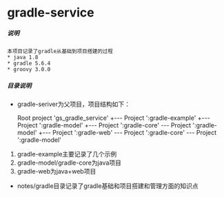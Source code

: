# gradle-service

##### 说明
    本项目记录了gradle从基础到项目搭建的过程
    * java 1.8
    * gradle 5.6.4
    * groovy 3.0.0
##### 目录说明
* gradle-seriver为父项目，项目结构如下：

    Root project 'gs_gradle_service'
  +--- Project ':gradle-example'
  +--- Project ':gradle-model'
  +--- Project ':gradle-core'
        \--- Project ':gradle-model'
  +--- Project ':gradle-web'
        \--- Project ':gradle-core'
            \--- Project ':gradle-model'
1. gradle-example主要记录了几个示例
2. gradle-model/gradle-core为java项目
3. gradle-web为java+web项目
* notes/gradle目录记录了gradle基础和项目搭建和管理方面的知识点
